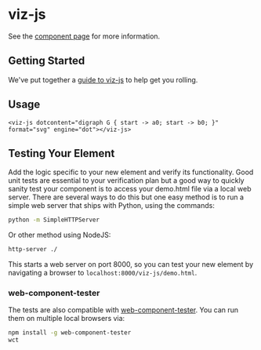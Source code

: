 viz-js
============

See the [component page](http://tzolov.github.io/viz-js) for more information.

## Getting Started

We've put together a [guide to viz-js](http://www.polymer-project.org/docs/start/reusableelements.html) to help get you rolling.

## Usage

    <viz-js dotcontent="digraph G { start -> a0; start -> b0; }" format="svg" engine="dot"></viz-js>

## Testing Your Element

Add the logic specific to your new element and verify its functionality. Good unit tests are essential to your verification plan but a good way to quickly sanity test your component is to access your demo.html file via a local web server. There are several ways to do this but one easy method is to run a simple web server that ships with Python, using the commands:

```sh
python -m SimpleHTTPServer
```

Or other method using NodeJS:

```sh
http-server ./
```

This starts a web server on port 8000, so you can test your new element by navigating a browser to `localhost:8000/viz-js/demo.html`.

### web-component-tester

The tests are also compatible with [web-component-tester](https://github.com/Polymer/web-component-tester). You can run them on multiple local browsers via:

```sh
npm install -g web-component-tester
wct
```
